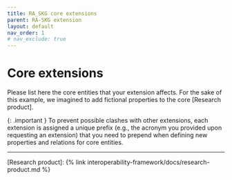 ```yaml
---
title: RA_SKG core extensions
parent: RA-SKG extension
layout: default
nav_order: 1
# nav_exclude: true
---
```


# Core extensions

Please list here the core entities that your extension affects.
For the sake of this example, we imagined to add fictional properties to the core [Research product].

{: .important }
To prevent possible clashes with other extensions, each extension is assigned a unique prefix (e.g., the acronym you provided upon requesting an extension) that you need to prepend when defining new properties and relations for core entities.

----
[Research product]: {% link interoperability-framework/docs/research-product.md %}
